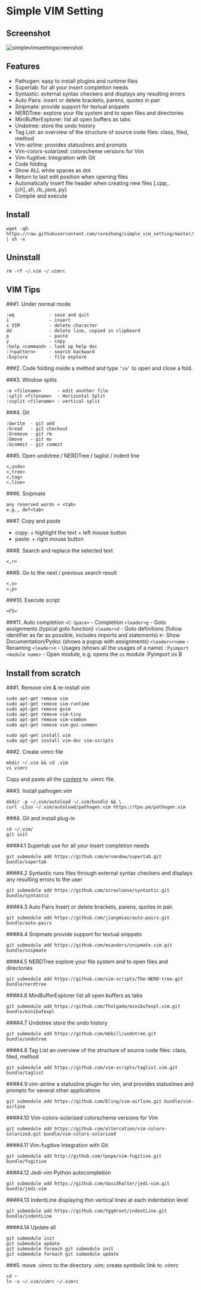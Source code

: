 # Simple VIM Setting
## Screenshot
![simplevimseetingscreenshot](https://cloud.githubusercontent.com/assets/5633774/8563546/f99f3706-24f5-11e5-9451-5e33d7cc2652.png)

## Features
- Pathogen: easy to install plugins and runtime files
- Supertab: <tab> for all your insert completion needs
- Syntastic: external syntax checkers and displays any resulting errors
- Auto Pairs: insert or delete brackets, parens, quotes in pair
- Snipmate: provide support for textual snippets
- NERDTree: explore your file system and to open files and directories
- MiniBufferExplorer: list all open buffers as tabs
- Undotree: store the undo history
- Tag List: an overview of the structure of source code files: class, filed, method
- Vim-airline: provides statuslines and prompts
- Vim-colors-solarized: colorscheme versions for Vim
- Vim-fugitive: Integration with Git
- Code folding
- Show ALL white spaces as dot
- Return to last edit position when opening files
- Automatically insert file header when creating new files [*.cpp,*.[ch],*.sh,*.rb,*.java,*.py]
- Compile and execute


## Install
```
wget -qO- https://raw.githubusercontent.com/rarezhang/simple_vim_setting/master/install.sh | sh -x
```
## Uninstall
```
rm -rf ~/.vim ~/.vimrc
```

## VIM Tips
###1. Under normal mode
```
:wq             - save and quit
i               - insert
x VIM           - delete character
dd              - delete line, copied in clipboard
p               - paste
y               - copy
:help <command> - look up help doc
:?<pattern>     - search backward
:Explore        - file explore
```

###2. Code folding
inside a method and type ```‘za’``` to open and close a fold.

###3. Window splits
```
:e <filename>      - edit another file
:split <filename>  - Horizontal Split
:vsplit <filename> - vertical split
```

###4. Git
```
:Gwrite  - git add
:Gread   - git checkout
:Gremove - git rm
:Gmove   - git mv
:Gcommit - git commit
```

###5. Open undotree  /   NERDTree   /   taglist /  indent line
```
<,undo>
<,tree>
<,tag>
<,line>
```

###6. Snipmate
```
any reserved words + <tab>
e.g., def<tab>
```

###7. Copy and paste
- copy: <shift> + highlight the text + left mouse button
- paste: <shift> + right mouse button

###8. Search and replace the selected text
```
<,r>
```

###9. Go to the next / previous search result
```
<,n>
<,p>
```

###10. Execute script
```
<F5>
```

###11. Auto completion
```<C-Space>``` - Completion
```<leader>g``` - Goto assignments (typical goto function) 
```<leader>d``` - Goto definitions (follow identifier as far as possible, includes imports and statements) 
```K```- Show Documentation/Pydoc (shows a popup with assignments) 
```<leader>rname``` - Renaming
```<leader>n``` - Usages (shows all the usages of a name)
```:Pyimport <module name>``` - Open module, e.g. opens the `os` module :Pyimport os
B

## Install from scratch
###1. Remove vim & re-install vim
```
sudo apt-get remove vim
sudo apt-get remove vim-runtime
sudo apt-get remove gvim
sudo apt-get remove vim-tiny
sudo apt-get remove vim-common
sudo apt-get remove vim-gui-common

sudo apt-get install vim
sudo apt-get install vim-doc vim-scripts
```

###2. Create vimrc file
```
mkdir ~/.vim && cd .vim
vi vimrc
```
Copy and paste all the [content](/vimrc) to .vimrc file.



###3. Install pathogen.vim
```
mkdir -p ~/.vim/autoload ~/.vim/bundle && \
curl -LSso ~/.vim/autoload/pathogen.vim https://tpo.pe/pathogen.vim
```

###4. Git and install plug-in
```
cd ~/.vim/
git init
```
####4.1 Supertab
use <Tab> for all your insert completion needs
```
git submodule add https://github.com/ervandew/supertab.git bundle/supertab
```
####4.2 Syntastic
runs files through external syntax checkers and displays any resulting errors to the user
```
git submodule add https://github.com/scrooloose/syntastic.git bundle/syntastic
```
####4.3 Auto Pairs
Insert or delete brackets, parens, quotes in pair.
```
git submodule add https://github.com/jiangmiao/auto-pairs.git bundle/auto-pairs
```
####4.4 Snipmate
provide support for textual snippets
```
git submodule add https://github.com/msanders/snipmate.vim.git bundle/snipmate
```
####4.5 NERDTree
explore your file system and to open files and directories
```
git submodule add https://github.com/vim-scripts/The-NERD-tree.git bundle/nerdtree
```
####4.6 MiniBufferExplorer
list all open buffers as tabs
```
git submodule add https://github.com/fholgado/minibufexpl.vim.git bundle/minibufexpl
```
####4.7 Undotree
store the undo history
```
git submodule add https://github.com/mbbill/undotree.git bundle/undotree
```
####4.8 Tag List
an overview of the structure of source code files: class, filed, method
```
git submodule add https://github.com/vim-scripts/taglist.vim.git bundle/taglist
```
####4.9 vim-airline
a statusline plugin for vim, and provides statuslines and prompts for several other applications
```
git submodule add https://github.com/bling/vim-airline.git bundle/vim-airline
```
####4.10 Vim-colors-solarized
colorscheme versions for Vim
```
git submodule add https://github.com/altercation/vim-colors-solarized.git bundle/vim-colors-solarized
```
####4.11 Vim-fugitive
Integration with Git
```
git submodule add http://github.com/tpope/vim-fugitive.git bundle/fugitive
```
####4.12 Jedi-vim
Python autocompletion
```
git submodule add https://github.com/davidhalter/jedi-vim.git bundle/jedi-vim
```
####4.13 IndentLine
displaying thin vertical lines at each indentation level
```
git submodule add https://github.com/Yggdroot/indentLine.git bundle/indentLine
```
####4.14 Update all
```
git submodule init
git submodule update
git submodule foreach git submodule init
git submodule foreach git submodule update
```

###5. move .vimrc to the directory .vim; create symbolic link to .vimrc
```
cd ~
ln -s ~/.vim/vimrc ~/.vimrc
```
